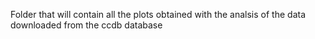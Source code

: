 Folder that will contain all the plots obtained with the analsis of the data downloaded from the ccdb database
